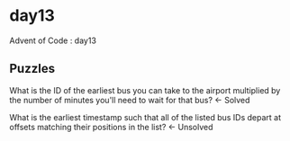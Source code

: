 day13
==============================

Advent of Code : day13

Puzzles
------------
What is the ID of the earliest bus you can take to the airport multiplied by the number of minutes you'll need to wait for that bus? <- Solved

What is the earliest timestamp such that all of the listed bus IDs depart at offsets matching their positions in the list? <- Unsolved
